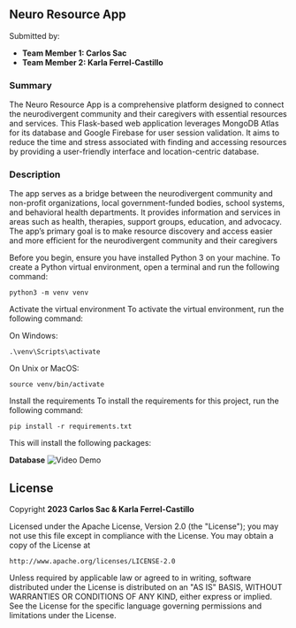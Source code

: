 ## Neuro Resource App
Submitted by:
- **Team Member 1: Carlos Sac**
- **Team Member 2: Karla Ferrel-Castillo**
### Summary
The Neuro Resource App is a comprehensive platform designed to connect the neurodivergent community and their caregivers with essential resources and services. This Flask-based web application leverages MongoDB Atlas for its database and Google Firebase for user session validation. It aims to reduce the time and stress associated with finding and accessing resources by providing a user-friendly interface and location-centric database.

### Description
The app serves as a bridge between the neurodivergent community and non-profit organizations, local government-funded bodies, school systems, and behavioral health departments. It provides information and services in areas such as health, therapies, support groups, education, and advocacy. The app’s primary goal is to make resource discovery and access easier and more efficient for the neurodivergent community and their caregivers

Before you begin, ensure you have installed Python 3 on your machine.
To create a Python virtual environment, open a terminal and run the following command:

```
python3 -m venv venv
```
Activate the virtual environment
To activate the virtual environment, run the following command:

On Windows:
```
.\venv\Scripts\activate
```

On Unix or MacOS:
```
source venv/bin/activate
```

Install the requirements
To install the requirements for this project, run the following command:
```
pip install -r requirements.txt
```

This will install the following packages:

**Database**
<img src='https://i.imgur.com/yeuc3jc.gif' title='Video Demo' width='' alt='Video Demo' />


## License

Copyright **2023 Carlos Sac & Karla Ferrel-Castillo** 

Licensed under the Apache License, Version 2.0 (the "License");
you may not use this file except in compliance with the License.
You may obtain a copy of the License at

    http://www.apache.org/licenses/LICENSE-2.0

Unless required by applicable law or agreed to in writing, software
distributed under the License is distributed on an "AS IS" BASIS,
WITHOUT WARRANTIES OR CONDITIONS OF ANY KIND, either express or implied.
See the License for the specific language governing permissions and
limitations under the License.
